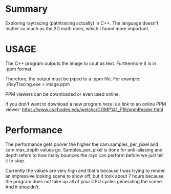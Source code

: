 # Summary

Exploring raytracing (pathtracing actually) in C++. The language doesn't matter so much as the 3D math does, which I found more important.

# USAGE 

The C++ program outputs the image to cout as text. Furthermore it is in .ppm format.

Therefore, the output must be piped to a .ppm file. For example: ./RayTracing.exe > image.ppm

PPM viewers can be downloaded or even used online. 

If you don't want to download a new program here is a link to an online PPM viewer: https://www.cs.rhodes.edu/welshc/COMP141_F16/ppmReader.html

# Performance

The performance gets poorer the higher the cam.samples_per_pixel and cam.max_depth values go. Samples_per_pixel is done for anti-aliasing and depth refers to how many bounces the rays can perform before we just tell it to stop.

Currently the values are very high and that's because I was trying to render an impressive looking scene to show off, but it took about 7 hours because the program does not take up all of your CPU cycles generating the scene. And it shouldn't.
